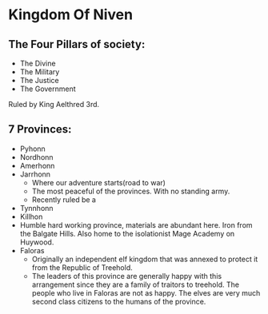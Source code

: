 # Kingdom Of Niven

## The Four Pillars of society:
- The Divine
- The Military
- The Justice
- The Government

Ruled by King Aelthred 3rd.

## 7 Provinces:
- Pyhonn
- Nordhonn
- Amerhonn
- Jarrhonn
  - Where our adventure starts(road to war)
  - The most peaceful of the provinces. With no standing army.
  - Recently ruled be a 
- Tynnhonn
-	Killhon
  - Humble hard working province, materials are abundant here. Iron from the Balgate Hills. Also home to the isolationist Mage Academy on Huywood.
- Faloras
  - Originally an independent elf kingdom that was annexed to protect it from the Republic of Treehold.
  - The leaders of this province are generally happy with this arrangement since they are a family of traitors to treehold. The people who live in Faloras are not as happy. The elves are very much second class citizens to the humans of the province.
